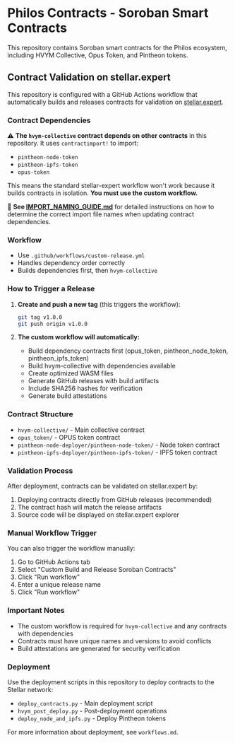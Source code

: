 # Philos Contracts - Soroban Smart Contracts

This repository contains Soroban smart contracts for the Philos ecosystem, including HVYM Collective, Opus Token, and Pintheon tokens.

## Contract Validation on stellar.expert

This repository is configured with a GitHub Actions workflow that automatically builds and releases contracts for validation on [stellar.expert](https://stellar.expert/explorer/testnet/contract/validation).

### Contract Dependencies

⚠️ **The `hvym-collective` contract depends on other contracts** in this repository. It uses `contractimport!` to import:
- `pintheon-node-token`
- `pintheon-ipfs-token` 
- `opus-token`

This means the standard stellar-expert workflow won't work because it builds contracts in isolation. **You must use the custom workflow.**

📖 **See [IMPORT_NAMING_GUIDE.md](IMPORT_NAMING_GUIDE.md)** for detailed instructions on how to determine the correct import file names when updating contract dependencies.

### Workflow

- Use `.github/workflows/custom-release.yml` 
- Handles dependency order correctly
- Builds dependencies first, then `hvym-collective`

### How to Trigger a Release

1. **Create and push a new tag** (this triggers the workflow):
   ```bash
   git tag v1.0.0
   git push origin v1.0.0
   ```

2. **The custom workflow will automatically:**
   - Build dependency contracts first (opus_token, pintheon_node_token, pintheon_ipfs_token)
   - Build hvym-collective with dependencies available
   - Create optimized WASM files
   - Generate GitHub releases with build artifacts
   - Include SHA256 hashes for verification
   - Generate build attestations

### Contract Structure

- `hvym-collective/` - Main collective contract
- `opus_token/` - OPUS token contract
- `pintheon-node-deployer/pintheon-node-token/` - Node token contract
- `pintheon-ipfs-deployer/pintheon-ipfs-token/` - IPFS token contract

### Validation Process

After deployment, contracts can be validated on stellar.expert by:

1. Deploying contracts directly from GitHub releases (recommended)
2. The contract hash will match the release artifacts
3. Source code will be displayed on stellar.expert explorer

### Manual Workflow Trigger

You can also trigger the workflow manually:

1. Go to GitHub Actions tab
2. Select "Custom Build and Release Soroban Contracts"
3. Click "Run workflow"
4. Enter a unique release name
5. Click "Run workflow"

### Important Notes

- The custom workflow is required for `hvym-collective` and any contracts with dependencies
- Contracts must have unique names and versions to avoid conflicts
- Build attestations are generated for security verification

### Deployment

Use the deployment scripts in this repository to deploy contracts to the Stellar network:

- `deploy_contracts.py` - Main deployment script
- `hvym_post_deploy.py` - Post-deployment operations
- `deploy_node_and_ipfs.py` - Deploy Pintheon tokens

For more information about deployment, see `workflows.md`. 